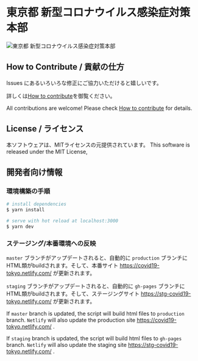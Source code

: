 # 東京都 新型コロナウイルス感染症対策本部

![東京都 新型コロナウイルス感染症対策本部](https://user-images.githubusercontent.com/1301149/75629392-1d19d900-5c25-11ea-843d-2d4376e3a560.png)


## How to Contribute / 貢献の仕方
Issues にあるいろいろな修正にご協力いただけると嬉しいです。

詳しくは[How to contribute](https://github.com/tokyo-metropolitan-gov/covid19/wiki/How-to-contribute)を御覧ください。

All contributions are welcome!
Please check [How to contribute](https://github.com/tokyo-metropolitan-gov/covid19/wiki/How-to-contribute) for details.

## License / ライセンス
本ソフトウェアは、MITライセンスの元提供されています。
This software is released under the MIT License,

## 開発者向け情報

### 環境構築の手順

``` bash
# install dependencies
$ yarn install

# serve with hot reload at localhost:3000
$ yarn dev
```

### ステージング/本番環境への反映

`master` ブランチがアップデートされると、自動的に `production` ブランチにHTML類がbuildされます。そして、本番サイト https://covid19-tokyo.netlify.com/ が更新されます。

`staging` ブランチがアップデートされると、自動的に `gh-pages` ブランチにHTML類がbuildされます。そして、ステージングサイト https://stg-covid19-tokyo.netlify.com/ が更新されます。


If `master` branch is updated, the script will build html files to `production` branch.
`Netlify` will also update the production site https://covid19-tokyo.netlify.com/ .

If `staging` branch is updated, the script will build html files to `gh-pages` branch.
`Netlify` will also update the staging site https://stg-covid19-tokyo.netlify.com/ .


